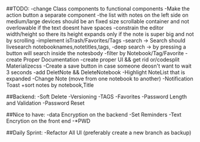 ##TODO:
-change Class components to functional components
-Make the action button a separate component
-the list with notes on the left side on medium/large devices should be an fixed size scrollable container and not overlowable if the text doesnt have spaces
-constrain the editor width/height so there its height expands only if the note is super big and not by scrolling
-implement isTrash/Favorites/Tags
-search -> Search should livesearch notebooknames,notetitles,tags,
-deep search -> by pressing a button will search inside the notesbody
-filter by Notebook/Tag/Favorite
-create Proper Documentation
-create proper UI && get rid or/codesplit Materializecss
-Create a save button in case someone deosn't want to wait 3 seconds
-add DeletNote && DeleteNotebook
-Highlight NoteList that is expanded
-Change Note (move from one notebook to another)
-Notification Toast
+sort notes by notebook,Title

##Backend:
-Soft Delete
-Versioning
-TAGS
-Favorites
-Password Length and Validation
-Password Reset

##Nice to have:
-data Encryption on the backend
-Set Reminders
-Text Encrytion on the front end
-\*PWD

##Daily Sprint:
-Refactor All UI (preferably create a new branch as backup)
